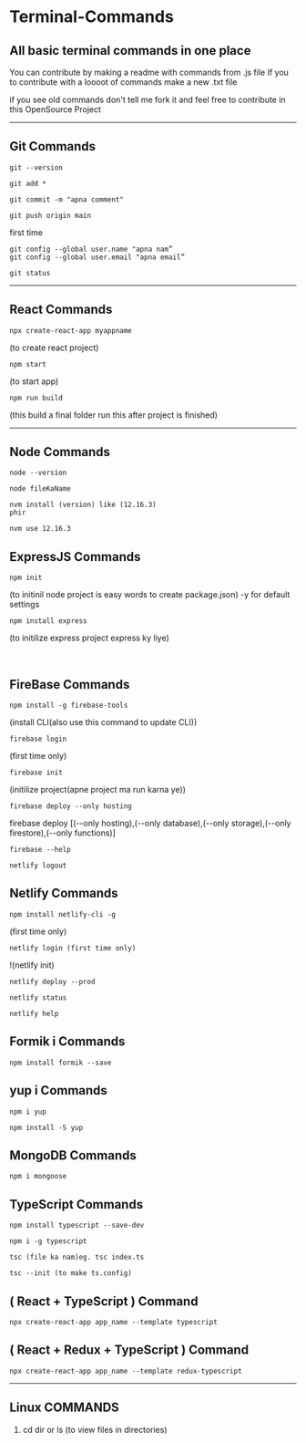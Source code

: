 # Terminal-Commands
## All basic terminal commands in one place

You can contribute by making a readme with commands from .js file
If you to contribute with a loooot of commands make a new .txt file 


if you see old commands don't tell me fork it and feel free to contribute in this OpenSource Project

<hr>

## Git Commands
```
git --version
```
```
git add *

git commit -m "apna comment"

git push origin main 
```

first time

	git config --global user.name "apna nam”
	git config --global user.email "apna email”
```
git status
```

<hr>

## React Commands
~~~
npx create-react-app myappname
~~~
(to create react project)
~~~
npm start
~~~
(to start app)

	npm run build
(this build a final folder run this after project is finished)


<hr>

## Node Commands
```
node --version
```
```
node fileKaName
```


```
nvm install (version) like (12.16.3)
phir
```
```
nvm use 12.16.3
```

## ExpressJS Commands
```
npm init
```
(to initinil node project is easy words to create package.json)  -y for default settings

	npm install express

(to initilize express project express ky liye)

<br>

## FireBase Commands
```
npm install -g firebase-tools
```
(install CLI(also use this command to update CLI))

	firebase login

(first time only)

	firebase init

(initilize project(apne project ma run karna ye))

	firebase deploy --only hosting

firebase deploy   [(--only hosting),(--only database),(--only storage),(--only firestore),(--only functions)]

```
firebase --help
```
```
netlify logout
```
## Netlify Commands
```
npm install netlify-cli -g 
```
(first time only)
```
netlify login (first time only)
```
!(netlify init)
```
netlify deploy --prod
```

    netlify status
```
netlify help
```
## Formik i Commands
```
npm install formik --save
```
## yup i Commands
```
npm i yup
```
```
npm install -S yup
```


## MongoDB Commands
```
npm i mongoose
```


## TypeScript Commands 
```
npm install typescript --save-dev
```
```
npm i -g typescript
```
```
tsc (file ka nam)eg. tsc index.ts
```
```
tsc --init (to make ts.config)
```


## ( React + TypeScript ) Command 
```
npx create-react-app app_name --template typescript 
```

## ( React + Redux + TypeScript ) Command
```
npx create-react-app app_name --template redux-typescript 
```

<hr>

## Linux COMMANDS 

1. cd
dir or ls (to view files in directories)
